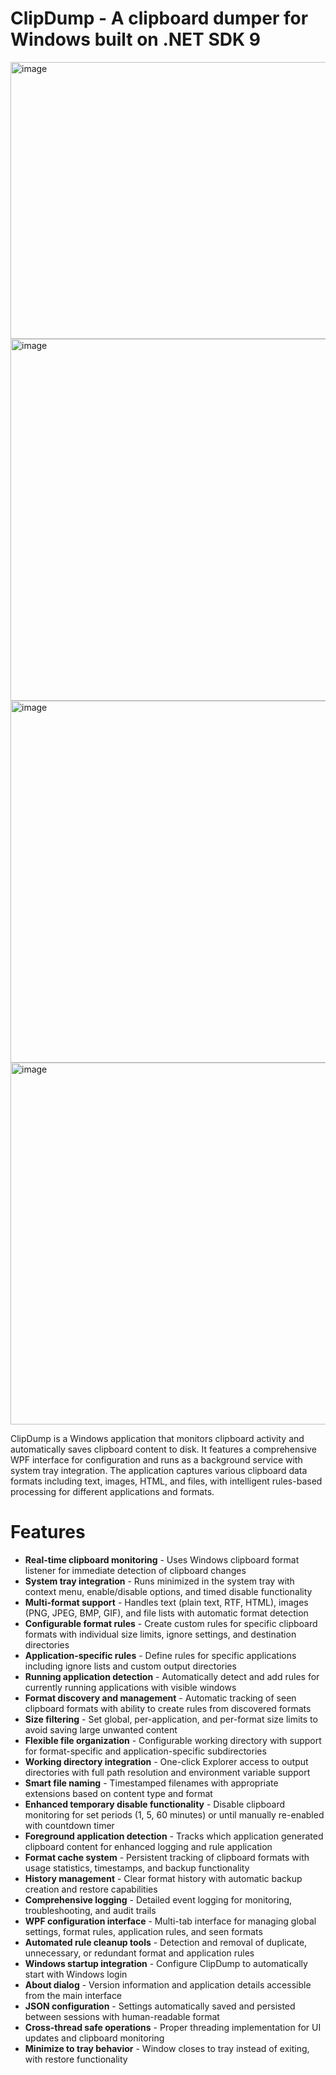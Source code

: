 # ClipDump - A clipboard dumper for Windows built on .NET SDK 9

<img width="786" height="443" alt="image" src="https://github.com/user-attachments/assets/13f6f713-e473-4e4f-b312-f695ecdf2083" />

<img width="790" height="579" alt="image" src="https://github.com/user-attachments/assets/5d0a77c4-63b7-49fd-995d-e6feffbf7042" />

<img width="790" height="579" alt="image" src="https://github.com/user-attachments/assets/ed4442c7-ca82-4dc9-8cca-bb8320ea6149" />

<img width="790" height="579" alt="image" src="https://github.com/user-attachments/assets/0eb02638-1d22-4bc8-bb2e-2c458eeaf0d1" />


ClipDump is a Windows application that monitors clipboard activity and automatically saves clipboard content to disk. It features a comprehensive WPF interface for configuration and runs as a background service with system tray integration. The application captures various clipboard data formats including text, images, HTML, and files, with intelligent rules-based processing for different applications and formats.

# Features

- **Real-time clipboard monitoring** - Uses Windows clipboard format listener for immediate detection of clipboard changes
- **System tray integration** - Runs minimized in the system tray with context menu, enable/disable options, and timed disable functionality
- **Multi-format support** - Handles text (plain text, RTF, HTML), images (PNG, JPEG, BMP, GIF), and file lists with automatic format detection
- **Configurable format rules** - Create custom rules for specific clipboard formats with individual size limits, ignore settings, and destination directories
- **Application-specific rules** - Define rules for specific applications including ignore lists and custom output directories
- **Running application detection** - Automatically detect and add rules for currently running applications with visible windows
- **Format discovery and management** - Automatic tracking of seen clipboard formats with ability to create rules from discovered formats
- **Size filtering** - Set global, per-application, and per-format size limits to avoid saving large unwanted content
- **Flexible file organization** - Configurable working directory with support for format-specific and application-specific subdirectories
- **Working directory integration** - One-click Explorer access to output directories with full path resolution and environment variable support
- **Smart file naming** - Timestamped filenames with appropriate extensions based on content type and format
- **Enhanced temporary disable functionality** - Disable clipboard monitoring for set periods (1, 5, 60 minutes) or until manually re-enabled with countdown timer
- **Foreground application detection** - Tracks which application generated clipboard content for enhanced logging and rule application
- **Format cache system** - Persistent tracking of clipboard formats with usage statistics, timestamps, and backup functionality
- **History management** - Clear format history with automatic backup creation and restore capabilities
- **Comprehensive logging** - Detailed event logging for monitoring, troubleshooting, and audit trails
- **WPF configuration interface** - Multi-tab interface for managing global settings, format rules, application rules, and seen formats
- **Automated rule cleanup tools** - Detection and removal of duplicate, unnecessary, or redundant format and application rules
- **Windows startup integration** - Configure ClipDump to automatically start with Windows login
- **About dialog** - Version information and application details accessible from the main interface
- **JSON configuration** - Settings automatically saved and persisted between sessions with human-readable format
- **Cross-thread safe operations** - Proper threading implementation for UI updates and clipboard monitoring
- **Minimize to tray behavior** - Window closes to tray instead of exiting, with restore functionality

